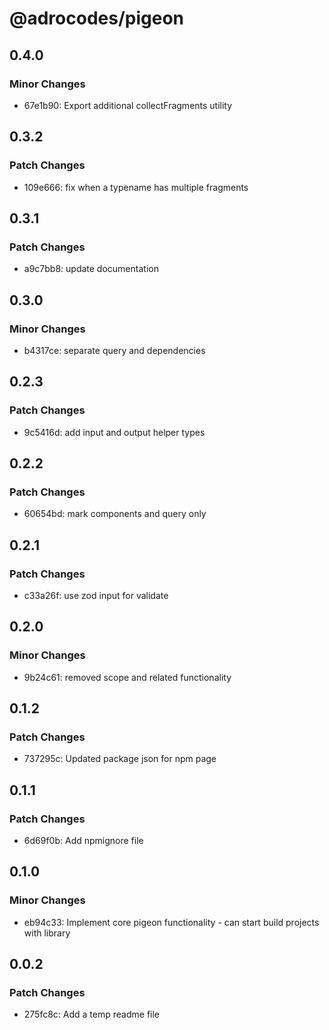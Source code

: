 # @adrocodes/pigeon

## 0.4.0

### Minor Changes

- 67e1b90: Export additional collectFragments utility

## 0.3.2

### Patch Changes

- 109e666: fix when a typename has multiple fragments

## 0.3.1

### Patch Changes

- a9c7bb8: update documentation

## 0.3.0

### Minor Changes

- b4317ce: separate query and dependencies

## 0.2.3

### Patch Changes

- 9c5416d: add input and output helper types

## 0.2.2

### Patch Changes

- 60654bd: mark components and query only

## 0.2.1

### Patch Changes

- c33a26f: use zod input for validate

## 0.2.0

### Minor Changes

- 9b24c61: removed scope and related functionality

## 0.1.2

### Patch Changes

- 737295c: Updated package json for npm page

## 0.1.1

### Patch Changes

- 6d69f0b: Add npmignore file

## 0.1.0

### Minor Changes

- eb94c33: Implement core pigeon functionality - can start build projects with library

## 0.0.2

### Patch Changes

- 275fc8c: Add a temp readme file
